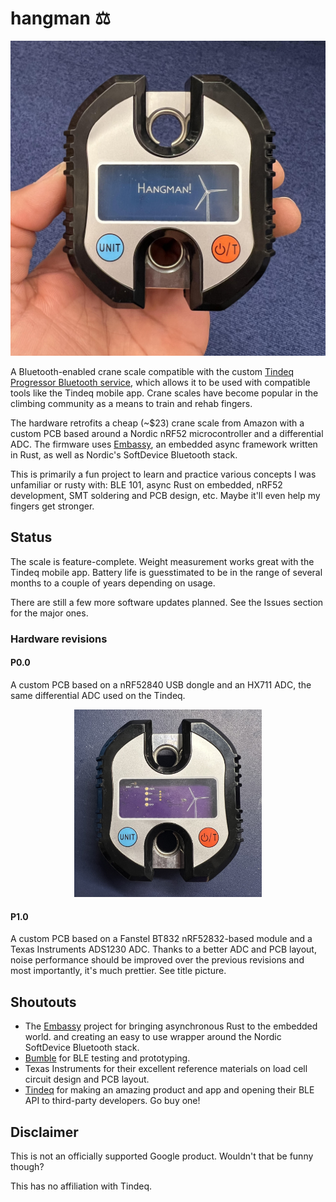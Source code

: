 # hangman ⚖️

<p align="center">
  <img src ="boards/proto1_0/assembled.jpg" width="600" alt="Assembled prototype P0.0 unit">
</p>

A Bluetooth-enabled crane scale compatible with the custom [Tindeq Progressor Bluetooth service][API],
which allows it to be used with compatible tools like the Tindeq mobile app. Crane scales have
become popular in the climbing community as a means to train and rehab fingers.

The hardware retrofits a cheap (~$23) crane scale from Amazon with a custom PCB based around a
Nordic nRF52 microcontroller and a differential ADC. The firmware uses [Embassy][Embassy], an
embedded async framework written in Rust, as well as Nordic's SoftDevice Bluetooth stack.

This is primarily a fun project to learn and practice various concepts I was unfamiliar or rusty
with: BLE 101, async Rust on embedded, nRF52 development, SMT soldering and PCB design, etc. Maybe
it'll even help my fingers get stronger.

## Status

The scale is feature-complete. Weight measurement works great with the Tindeq mobile app. Battery
life is guesstimated to be in the range of several months to a couple of years depending on usage.

There are still a few more software updates planned. See the Issues section for the major ones.

### Hardware revisions

#### P0.0

A custom PCB based on a nRF52840 USB dongle and an HX711 ADC, the same differential ADC used on the
Tindeq.

<p align="center">
  <img src ="boards/dongle_proto/assembled.jpg" width="300" alt="Assembled prototype P0.0 unit">
</p>

#### P1.0

A custom PCB based on a Fanstel BT832 nRF52832-based module and a Texas Instruments ADS1230 ADC.
Thanks to a better ADC and PCB layout, noise performance should be improved over the previous
revisions and most importantly, it's much prettier. See title picture.

## Shoutouts

* The [Embassy](https://embassy.dev) project for bringing asynchronous Rust to the embedded world.
  and creating an easy to use wrapper around the Nordic SoftDevice Bluetooth stack.
* [Bumble](https://github.com/google/bumble) for BLE testing and prototyping.
* Texas Instruments for their excellent reference materials on load cell circuit design and PCB
  layout.
* [Tindeq](https://tindeq.com/product/progressor/) for making an amazing product and app and opening
  their BLE API to third-party developers. Go buy one!

## Disclaimer

This is not an officially supported Google product. Wouldn't that be funny though?

This has no affiliation with Tindeq.

[API]: https://tindeq.com/progressor_api/
[Embassy]: https://embassy.dev/
